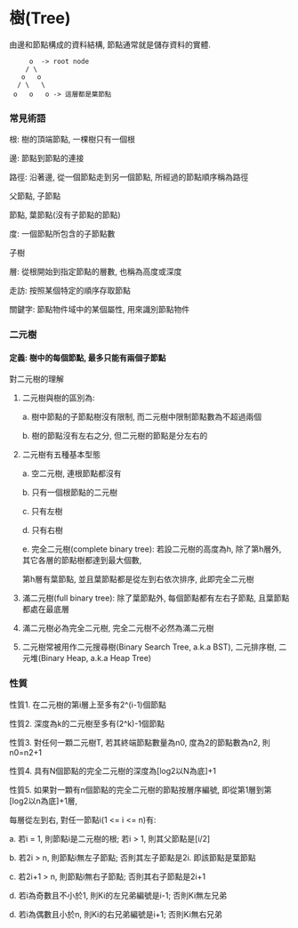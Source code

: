 # 樹\(Tree\)

由邊和節點構成的資料結構, 節點通常就是儲存資料的實體.

```
     o  -> root node
    / \
   o   o
  / \   \
 o   o   o -> 這層都是葉節點
```

### 常見術語

根: 樹的頂端節點, 一棵樹只有一個根

邊: 節點到節點的連接

路徑: 沿著邊, 從一個節點走到另一個節點, 所經過的節點順序稱為路徑

父節點, 子節點

節點, 葉節點\(沒有子節點的節點\)

度: 一個節點所包含的子節點數

子樹

層: 從根開始到指定節點的層數, 也稱為高度或深度

走訪: 按照某個特定的順序存取節點

關鍵字: 節點物件域中的某個屬性, 用來識別節點物件

### 二元樹

#### 定義: 樹中的每個節點, 最多只能有兩個子節點

對二元樹的理解

1. 二元樹與樹的區別為:

   a. 樹中節點的子節點樹沒有限制, 而二元樹中限制節點數為不超過兩個

   b. 樹的節點沒有左右之分, 但二元樹的節點是分左右的

2. 二元樹有五種基本型態

   a. 空二元樹, 連根節點都沒有

   b. 只有一個根節點的二元樹

   c. 只有左樹

   d. 只有右樹

   e. 完全二元樹\(complete binary tree\): 若設二元樹的高度為h, 除了第h層外, 其它各層的節點樹都達到最大個數,

   第h層有葉節點, 並且葉節點都是從左到右依次排序, 此即完全二元樹

3. 滿二元樹\(full binary tree\): 除了葉節點外, 每個節點都有左右子節點, 且葉節點都處在最底層

4. 滿二元樹必為完全二元樹, 完全二元樹不必然為滿二元樹

5. 二元樹常被用作二元搜尋樹\(Binary Search Tree, a.k.a BST\), 二元排序樹, 二元堆\(Binary Heap, a.k.a Heap Tree\)

### 性質

性質1. 在二元樹的第i層上至多有2^\(i-1\)個節點

性質2. 深度為k的二元樹至多有\(2^k\)-1個節點

性質3. 對任何一顆二元樹T, 若其終端節點數量為n0, 度為2的節點數為n2, 則n0=n2+1

性質4. 具有N個節點的完全二元樹的深度為\[log2以N為底\]+1

性質5. 如果對一顆有n個節點的完全二元樹的節點按層序編號, 即從第1層到第\[log2以n為底\]+1層,

每層從左到右, 對任一節點i\(1 &lt;= i &lt;= n\)有:

a. 若i = 1, 則節點i是二元樹的根; 若i &gt; 1, 則其父節點是\[i/2\]

b. 若2i &gt; n, 則節點i無左子節點; 否則其左子節點是2i. 即該節點是葉節點

c. 若2i+1 &gt; n, 則節點i無右子節點; 否則其右子節點是2i+1

d. 若i為奇數且不小於1, 則Ki的左兄弟編號是i-1; 否則Ki無左兄弟

d. 若i為偶數且小於n, 則Ki的右兄弟編號是i+1; 否則Ki無右兄弟

### 



